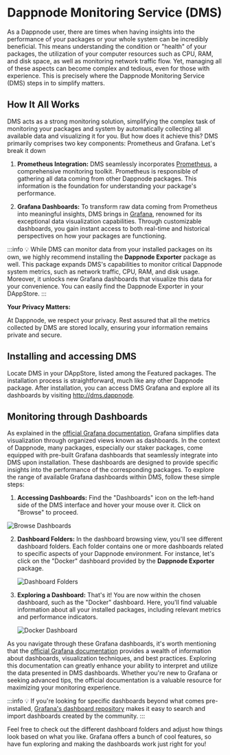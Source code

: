 # Dappnode Monitoring Service (DMS)

As a Dappnode user, there are times when having insights into the performance of your packages or your whole system can be incredibly beneficial. This means understanding the condition or "health" of your packages, the utilization of your computer resources such as CPU, RAM, and disk space, as well as monitoring network traffic flow. Yet, managing all of these aspects can become complex and tedious, even for those with experience. This is precisely where the Dappnode Monitoring Service (DMS) steps in to simplify matters.

## How It All Works

DMS acts as a strong monitoring solution, simplifying the complex task of monitoring your packages and system by automatically collecting all available data and visualizing it for you. But how does it achieve this? DMS primarily comprises two key components: Prometheus and Grafana. Let's break it down

1. **Prometheus Integration:** DMS seamlessly incorporates [Prometheus](https://prometheus.io/), a comprehensive monitoring toolkit. Prometheus is responsible of  gathering all data coming from other Dappnode packages. This information is the foundation for understanding your package's performance.

2. **Grafana Dashboards:** To transform raw data coming from Prometheus into meaningful insights, DMS brings in [Grafana](https://grafana.com/), renowned for its exceptional data visualization capabilities. Through customizable dashboards, you gain instant access to both real-time and historical perspectives on how your packages are functioning. 

:::info
💡 While DMS can monitor data from your installed packages on its own, we highly recommend installing the **Dappnode Exporter** package as well. This package expands DMS's capabilities to monitor critical Dappnode system metrics, such as network traffic, CPU, RAM, and disk usage. Moreover, it unlocks new Grafana dashboards that visualize this data for your convenience. You can easily find the Dappnode Exporter in your DAppStore.
:::

**Your Privacy Matters:**

At Dappnode, we respect your privacy. Rest assured that all the metrics collected by DMS are stored locally, ensuring your information remains private and secure.

## Installing and accessing DMS

Locate DMS in your DAppStore, listed among the Featured packages. The installation process is straightforward, much like any other Dappnode package. After installation, you can access DMS Grafana and explore all its dashboards by visiting http://dms.dappnode.

## Monitoring through Dashboards

As explained in the [official Grafana documentation](https://grafana.com/docs/grafana/latest/dashboards/), Grafana simplifies data visualization through organized views known as dashboards. In the context of Dappnode, many packages, especially our staker packages, come equipped with pre-built Grafana dashboards that seamlessly integrate into DMS upon installation. These dashboards are designed to provide specific insights into the performance of the corresponding packages. To explore the range of available Grafana dashboards within DMS, follow these simple steps:


1. **Accessing Dashboards:** Find the "Dashboards" icon on the left-hand side of the DMS interface and hover your mouse over it. Click on "Browse" to proceed.
<div style={{textAlign: 'center'}}>

   ![Browse Dashboards](/img/dms-browse-dashboards.png)
</div>

2. **Dashboard Folders:** In the dashboard browsing view, you'll see different dashboard folders. Each folder contains one or more dashboards related to specific aspects of your Dappnode environment. For instance, let's click on the "Docker" dashboard provided by the **Dappnode Exporter** package.

   ![Dashboard Folders](/img/dms-dashboards-page.png)

3. **Exploring a Dashboard:** That's it! You are now within the chosen dashboard, such as the "Docker" dashboard. Here, you'll find valuable information about all your installed packages, including relevant metrics and performance indicators.

   ![Docker Dashboard](/img/dms-docker-dashboard.png)

As you navigate through these Grafana dashboards, it's worth mentioning that the [official Grafana documentation](https://grafana.com/docs/grafana/latest/) provides a wealth of information about dashboards, visualization techniques, and best practices. Exploring this documentation can greatly enhance your ability to interpret and utilize the data presented in DMS dashboards. Whether you're new to Grafana or seeking advanced tips, the official documentation is a valuable resource for maximizing your monitoring experience.

:::info
💡 If you're looking for specific dashboards beyond what comes pre-installed, [Grafana's dashboard repository](https://grafana.com/grafana/dashboards/) makes it easy to search and import dashboards created by the community.
:::

Feel free to check out the different dashboard folders and adjust how things look based on what you like. Grafana offers a bunch of cool features, so have fun exploring and making the dashboards work just right for you!

